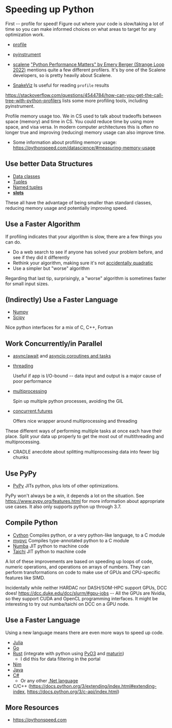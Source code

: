 # Speeding up Python

First -- profile for speed! Figure out where your code is slow/taking a lot of time so you can make informed choices on what areas to target for any optimization work.

* [profile](https://docs.python.org/3/library/profile.html)
* [pyinstrument](https://github.com/joerick/pyinstrument/)
* [scalene](https://github.com/plasma-umass/scalene) ["Python Performance Matters" by Emery Berger (Strange Loop 2022)](https://www.youtube.com/watch?v=vVUnCXKuNOg) mentions quite a few different profilers. It's by one of the Scalene developers, so is pretty heavily about Scalene.

* [SnakeViz](https://jiffyclub.github.io/snakeviz/) Is useful for reading `profile` results

https://stackoverflow.com/questions/4544784/how-can-you-get-the-call-tree-with-python-profilers lists some more profiling tools, including pyinstrument.

Profile memory usage too. We in CS used to talk about tradeoffs between space (memory) and time in CS. You could reduce time by using more space, and visa versa. In modern computer architectures this is often no longer true and improving (reducing) memory usage can also improve time.

* Some information about profiling memory usage: https://pythonspeed.com/datascience/#measuring-memory-usage

## Use better Data Structures
* [Data classes](https://docs.python.org/3/library/dataclasses.html)
* [Tuples](https://docs.python.org/3/tutorial/datastructures.html#tuples-and-sequences)
* [Named tuples](https://docs.python.org/3/library/collections.html#collections.namedtuple)
* [__slots__](https://wiki.python.org/moin/UsingSlots)

These all have the advantage of being smaller than standard classes, reducing memory usage and potentially improving speed.

## Use a Faster Algorithm
If profiling indicates that your algorithm is slow, there are a few things you can do.

* Do a web search to see if anyone has solved your problem before, and see if they did it differently
* Rethink your algorithm, making sure it's not [accidentally quadratic](https://accidentallyquadratic.tumblr.com)
* Use a simpler but "worse" algorithm

Regarding that last tip, surprisingly, a "worse" algorithm is sometimes faster for small input sizes.

## (Indirectly) Use a Faster Language
* [Numpy](https://numpy.org)
* [Scipy](https://numpy.org)

Nice python interfaces for a mix of C, C++, Fortran

## Work Concurrently/in Parallel
* [async/await](https://docs.python.org/3/library/asyncio.html) and [asyncio coroutines and tasks](https://docs.python.org/3/library/asyncio-task.html)
* [threading](https://docs.python.org/3/library/threading.html)

    Useful if app is I/O-bound -- data input and output is a major cause of poor performance

* [multiprocessing](https://docs.python.org/3/library/multiprocessing.html)

    Spin up multiple python processes, avoiding the GIL

* [concurrent.futures](https://docs.python.org/3/library/concurrent.futures.html)

    Offers nice wrapper around multiprocessing and threading

These different ways of performing multiple tasks at once each have their place. Split your data up properly to get the most out of multithreading and multiprocessing.

* CRADLE anecdote about splitting multiprocessing data into fewer big chunks

## Use PyPy
* [PyPy](https://www.pypy.org) JITs python, plus lots of other optimizations.

PyPy won't always be a win, it depends a lot on the situation. See https://www.pypy.org/features.html for more information about appropriate use cases. It also only supports python up through 3.7.

## Compile Python
* [Cython](https://cython.org) Compiles python, or a very python-like language, to a C module
* [mypyc](https://github.com/mypyc/mypyc) Compiles type-annotated python to a C module
* [Numba](https://numba.pydata.org) JIT python to machine code
* [Taichi](https://www.taichi-lang.org) JIT python to machine code

A lot of these improvements are based on speeding up loops of code, numeric operations, and operations
on arrays of numbers. They can perform transformations on code to make use of GPUs and CPU-specific features like SIMD.

Incidentally while neither HARDAC nor DASH/SOM-HPC support GPUs, DCC does! https://dcc.duke.edu/dcc/slurm/#gpu-jobs -- All the GPUs are Nvidia, so they support CUDA and OpenCL programming interfaces. It might be interesting to try out numba/taichi on DCC on a GPU node.

## Use a Faster Language
Using a new language means there are even more ways to speed up code. 

* [Julia](https://julialang.org)
* [Go](https://golang.org)
* [Rust](https://rust-lang.org/) (integrate with python using [PyO3](https://pyo3.rs/) and [maturin](https://maturin.rs))
  * I did this for data filtering in the portal
* [Nim](https://nim-lang.org)
* [Java](https://www.java.com/en/)
* [C#](https://learn.microsoft.com/en-us/dotnet/csharp/)
  * Or any other [.Net language](https://learn.microsoft.com/en-us/dotnet/)
* C/C++ (https://docs.python.org/3/extending/index.html#extending-index, https://docs.python.org/3/c-api/index.html)

## More Resources
* https://pythonspeed.com
